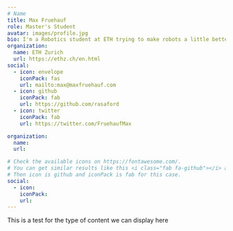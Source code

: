 ```yaml
---
# Name
title: Max Fruehauf
role: Master's Student
avatar: images/profile.jpg
bio: I'm a Robotics student at ETH trying to make robots a little better every day. Always on the lookout for cool stuff to work on. :wq!
organization:
  name: ETH Zurich
  url: https://ethz.ch/en.html
social:
  - icon: envelope
    iconPack: fas
    url: mailto:max@maxfruehauf.com
  - icon: github
    iconPack: fab
    url: https://github.com/rasaford
  - icon: twitter
    iconPack: fab
    url: https://twitter.com/FruehaufMax

organization:
  name:
  url:

# Check the available icons on https://fontawesome.com/.
# You can get similar results like this <i class="fab fa-github"></i> after searching.
# Then icon is github and iconPack is fab for this case.
social:
  - icon:
    iconPack:
    url:
---
```


This is a test for the type of content we can display here